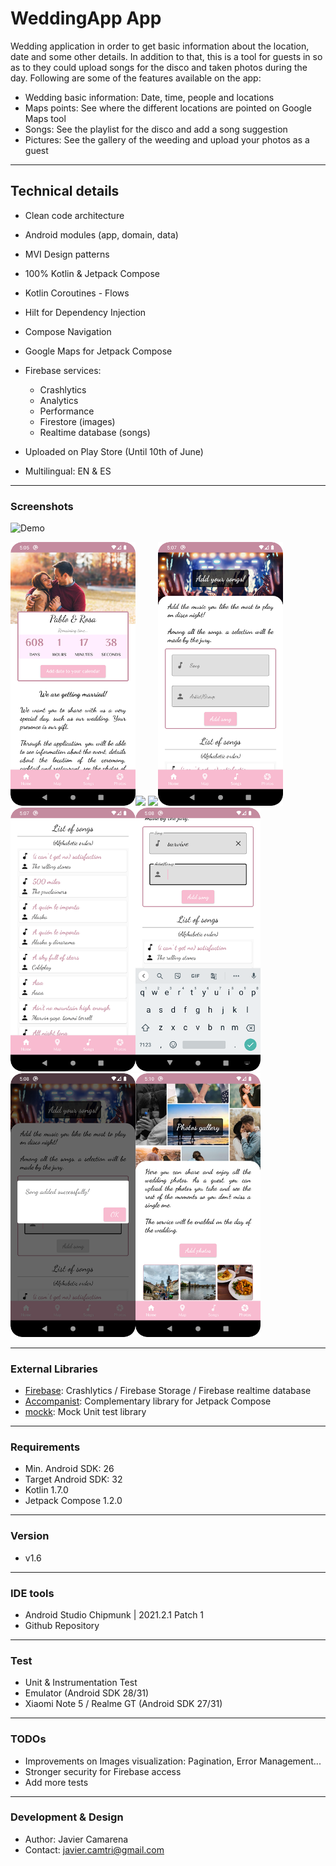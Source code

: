 # WeddingApp App
Wedding application in order to get basic information about the location, date and some other details.
In addition to that, this is a tool for guests in so as to they could upload songs for the disco and taken photos during the day.
Following are some of the features available on the app:

* Wedding basic information: Date, time, people and locations
* Maps points: See where the different locations are pointed on Google Maps tool
* Songs: See the playlist for the disco and add a song suggestion
* Pictures: See the gallery of the weeding and upload your photos as a guest

---
## Technical details 
* Clean code architecture
* Android modules (app, domain, data)
* MVI Design patterns
* 100% Kotlin & Jetpack Compose
* Kotlin Coroutines - Flows  
* Hilt for Dependency Injection
* Compose Navigation  
* Google Maps for Jetpack Compose  
* Firebase services:

  * Crashlytics
  * Analytics
  * Performance
  * Firestore (images)
  * Realtime database (songs)
  
* Uploaded on Play Store (Until 10th of June)
* Multilingual: EN & ES

---
### Screenshots
![Demo](https://github.com/javiercamarenatriguero/WeddingApp/blob/master/screenshots/weddingapp.gif)

<img src="https://github.com/javiercamarenatriguero/WeddingApp/blob/master/screenshots/screenshot_1.png" width="200"><img src="https://github.com/javiercamarenatriguero/WeddingApp/blob/master/screenshots/screenshot_2.png" width="200">
<img src="https://github.com/javiercamarenatriguero/WeddingApp/blob/master/screenshots/screenshot_3.png" width="200"><img src="https://github.com/javiercamarenatriguero/WeddingApp/blob/master/screenshots/screenshot_4.png" width="200">
<img src="https://github.com/javiercamarenatriguero/WeddingApp/blob/master/screenshots/screenshot_5.png" width="200"><img src="https://github.com/javiercamarenatriguero/WeddingApp/blob/master/screenshots/screenshot_6.png" width="200">
<img src="https://github.com/javiercamarenatriguero/WeddingApp/blob/master/screenshots/screenshot_7.png" width="200"><img src="https://github.com/javiercamarenatriguero/WeddingApp/blob/master/screenshots/screenshot_8.png" width="200">

---

### External Libraries
* [Firebase](https://firebase.google.com/docs/android/setup): Crashlytics / Firebase Storage / Firebase realtime database 
* [Accompanist](https://github.com/google/accompanist): Complementary library for Jetpack Compose
* [mockk](https://mockk.io/ANDROID.html): Mock Unit test library
---

### Requirements
* Min. Android SDK: 26
* Target Android SDK: 32
* Kotlin 1.7.0
* Jetpack Compose 1.2.0 
---

### Version
* v1.6

---
### IDE tools
* Android Studio Chipmunk | 2021.2.1 Patch 1
* Github Repository

---
### Test
* Unit & Instrumentation Test
* Emulator (Android SDK 28/31)
* Xiaomi Note 5 / Realme GT (Android SDK 27/31)

---
### TODOs
* Improvements on Images visualization: Pagination, Error Management...
* Stronger security for Firebase access  
* Add more tests

---
### Development & Design
* Author: Javier Camarena
* Contact: javier.camtri@gmail.com